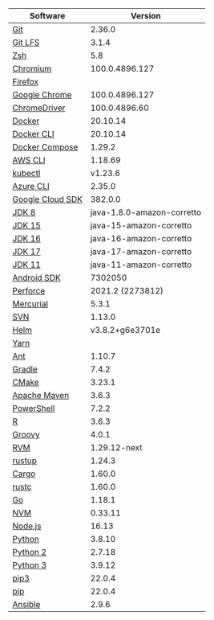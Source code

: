 [//]: # (title: Preinstalled Software on TeamCity Cloud Ubuntu Agents)
[//]: # (auxiliary-id: Preinstalled Software on TeamCity Cloud Ubuntu Agents)

<chunk id="ubuntu-jb-agents">

|Software|Version|
|---|---|
|[Git](https://git-scm.com/)|2.36.0|
|[Git LFS](https://git-lfs.github.com/)|3.1.4|
|[Zsh](https://www.zsh.org/)|5.8|
|[Chromium](https://www.chromium.org/)|100.0.4896.127|
|[Firefox](https://www.mozilla.org/en-US/firefox/)||
|[Google Chrome](https://www.google.com/chrome/)|100.0.4896.127|
|[ChromeDriver](https://chromedriver.chromium.org/)|100.0.4896.60|
|[Docker](https://www.docker.com/)|20.10.14|
|[Docker CLI](https://docs.docker.com/engine/reference/commandline/cli/)|20.10.14|
|[Docker Compose](https://docs.docker.com/compose/)|1.29.2|
|[AWS CLI](https://aws.amazon.com/cli/)|1.18.69|
|[kubectl](https://kubernetes.io/docs/tasks/tools/#kubectl)|v1.23.6|
|[Azure CLI](https://docs.microsoft.com/en-us/cli/azure/)|2.35.0|
|[Google Cloud SDK](https://cloud.google.com/sdk)|382.0.0|
|[JDK 8](https://docs.aws.amazon.com/corretto/latest/corretto-8-ug/downloads-list.html)|java-1.8.0-amazon-corretto|
|[JDK 15](https://docs.aws.amazon.com/corretto/latest/corretto-15-ug/downloads-list.html)|java-15-amazon-corretto|
|[JDK 16](https://docs.aws.amazon.com/corretto/latest/corretto-16-ug/downloads-list.html)|java-16-amazon-corretto|
|[JDK 17](https://docs.aws.amazon.com/corretto/latest/corretto-17-ug/downloads-list.html)|java-17-amazon-corretto|
|[JDK 11](https://docs.aws.amazon.com/corretto/latest/corretto-11-ug/downloads-list.html)|java-11-amazon-corretto|
|[Android SDK](https://developer.android.com/studio/command-line)|7302050|
|[Perforce](https://www.perforce.com/)|2021.2 (2273812)|
|[Mercurial](https://www.mercurial-scm.org/)|5.3.1|
|[SVN](https://subversion.apache.org/)|1.13.0|
|[Helm](https://helm.sh/)|v3.8.2+g6e3701e|
|[Yarn](https://yarnpkg.com/)||
|[Ant](https://ant.apache.org/)|1.10.7|
|[Gradle](https://gradle.org/)|7.4.2|
|[CMake](https://cmake.org/)|3.23.1|
|[Apache Maven](https://maven.apache.org/)|3.6.3|
|[PowerShell](https://docs.microsoft.com/en-us/powershell/)|7.2.2|
|[R](https://www.r-project.org/)|3.6.3|
|[Groovy](https://groovy-lang.org/)|4.0.1|
|[RVM](https://rvm.io/)|1.29.12-next|
|[rustup](https://rustup.rs/)|1.24.3|
|[Cargo](https://doc.rust-lang.org/cargo/)|1.60.0|
|[rustc](https://doc.rust-lang.org/rustc/what-is-rustc.html)|1.60.0|
|[Go](https://golang.org/)|1.18.1|
|[NVM](https://github.com/nvm-sh/nvm)|0.33.11|
|[Node.js](https://nodejs.org/en/)|16.13|
|[Python](https://www.python.org/)|3.8.10|
|[Python 2](https://www.python.org/downloads/)|2.7.18|
|[Python 3](https://www.python.org/downloads/)|3.9.12|
|[pip3](https://pip.pypa.io/en/stable/)|22.0.4|
|[pip](https://pip.pypa.io/en/stable/)|22.0.4|
|[Ansible](https://www.ansible.com/)|2.9.6|

</chunk> 
